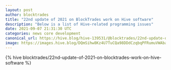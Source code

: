 ```yaml
---
layout: post
author: blocktrades
title: "22nd update of 2021 on BlockTrades work on Hive software"
description: "Below is a list of Hive-related programming issues"
date: 2021-09-07 21:31:30 UTC
categories: news core development
canonical_url: https://hive.blog/hive-139531/@blocktrades/22nd-update-of-2021-on-blocktrades-work-on-hive-software
image: https://images.hive.blog/DQmSihw8Kz4U7TuCQa98DDdCzqbqPFRumuVWAbareiYZW1Z/blocktrades%20update.png
---
```

{% hive blocktrades/22nd-update-of-2021-on-blocktrades-work-on-hive-software %}
